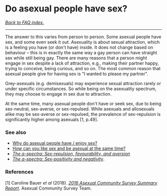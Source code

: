 # Do asexual people have sex?

[*Back to FAQ index.*](https://github.com/MissTeapot/LGBT-Wikis/blob/main/github_wiki/asexuality/faq.md)

---

The answer to this varies from person to person. Some asexual people have sex, and some even seek it out. Asexuality is about sexual attraction, which is a feeling you have (or don't have) inside. It does not change based on behaviour – this is in exactly the same way a gay person can have straight sex while still being gay. There are many reasons that a person might engage in sex despite a lack of attraction, e.g., making their partner happy, trying to conceive, being curious, and so on. The most common reason that asexual people give for having sex is "I wanted to please my partner".

Grey-asexuals (e.g. demisexuals) may experience sexual attraction rarely or under specific circumstances. So while being on the asexuality spectrum, they may choose to engage in sex due to attraction.

At the same time, many asexual people don't have or seek sex, due to being sex-neutral, sex-averse, or sex-repulsed. While asexuals and allosexuals alike may be sex-averse or sex-repulsed, the prevalence of sex-repulsion is significantly higher among asexuals [1, p.49].

### See also

* [Why do asexual people have / enjoy sex?](https://github.com/MissTeapot/LGBT-Wikis/blob/main/github_wiki/asexuality/faq/why_do_asexuals_have_sex.md)
* [How can you like sex and be asexual at the same time?](https://github.com/MissTeapot/LGBT-Wikis/blob/main/github_wiki/asexuality/faq/how_can_aces_like_sex.md)
* [*The a-spectra: Sex-repulsion, favourability, and aversion*](https://github.com/MissTeapot/LGBT-Wikis/blob/main/github_wiki/asexuality/the_spectra.md#wiki_sex-repulsion.2C_favourability.2C_and_aversion)
* [*The a-spectra: Sex-positivity and negativity*](https://github.com/MissTeapot/LGBT-Wikis/blob/main/github_wiki/asexuality/the_spectra.md#wiki_sex-positivity_and_negativity).

### References

[1] Caroline Bauer *et al* (2018). [*2016 Asexual Community Survey Summary Report*](https://asexualcensus.files.wordpress.com/2018/11/2016_ace_community_survey_report.pdf). Asexual Community Survey Team.